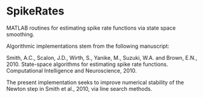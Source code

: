 # SpikeRates

MATLAB routines for estimating spike rate functions via state space smoothing.

Algorithmic implementations stem from the following manuscript:

Smith, A.C., Scalon, J.D., Wirth, S., Yanike, M., Suzuki, W.A. and Brown, E.N., 2010. State-space algorithms for estimating spike rate functions. Computational Intelligence and Neuroscience, 2010.

The present implementation seeks to improve numerical stability of the Newton step in Smith et al., 2010, via line search methods.
